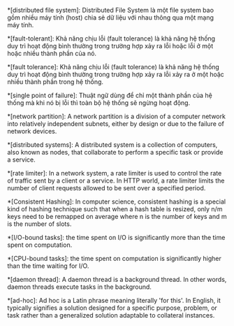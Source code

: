 *[distributed file system]: Distributed File System là một file system bao gồm nhiều máy tính (host) chia sẻ dữ liệu với nhau thông qua một mạng máy tính.

*[fault-tolerant]: Khả năng chịu lỗi (fault tolerance) là khả năng hệ thống duy trì hoạt động bình thường trong trường hợp xảy ra lỗi hoặc lỗi ở một hoặc nhiều thành phần của nó.

*[fault tolerance]: Khả năng chịu lỗi (fault tolerance) là khả năng hệ thống duy trì hoạt động bình thường trong trường hợp xảy ra lỗi xảy ra ở một hoặc nhiều thành phần trong hệ thống.

*[single point of failure]: Thuật ngữ dùng để chỉ một thành phần của hệ thống mà khi nó bị lỗi thì toàn bộ hệ thống sẽ ngừng hoạt động.

*[network partition]: A network partition is a division of a computer network into relatively independent subnets, either by design or due to the failure of network devices.

*[distributed systems]: A distributed system is a collection of computers, also known as nodes, that collaborate to perform a specific task or provide a service.

*[rate limiter]: In a network system, a rate limiter is used to control the rate of traffic sent by a client or a service. In HTTP world, a rate limiter limits the number of client requests allowed to be sent over a specified period.

*[Consistent Hashing]: In computer science, consistent hashing is a special kind of hashing technique such that when a hash table is resized, only n/m keys need to be remapped on average where n is the number of keys and m is the number of slots.

*[I/O-bound tasks]: the time spent on I/O is significantly more than the time spent on computation.

*[CPU-bound tasks]: the time spent on computation is significantly higher than the time waiting for I/O.

*[daemon thread]: A daemon thread is a background thread. In other words, daemon threads execute tasks in the background.

*[ad-hoc]: Ad hoc is a Latin phrase meaning literally 'for this'. In English, it typically signifies a solution designed for a specific purpose, problem, or task rather than a generalized solution adaptable to collateral instances.